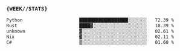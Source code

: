 ### `{WEEK//STATS}` 
<!--START_SECTION:waka-->

```txt
Python                     ██████████████████░░░░░░░   72.39 %
Rust                       ████▓░░░░░░░░░░░░░░░░░░░░   18.39 %
unknown                    ▓░░░░░░░░░░░░░░░░░░░░░░░░   02.61 %
Nix                        ▓░░░░░░░░░░░░░░░░░░░░░░░░   02.11 %
C#                         ▒░░░░░░░░░░░░░░░░░░░░░░░░   01.60 %
```

<!--END_SECTION:waka-->
